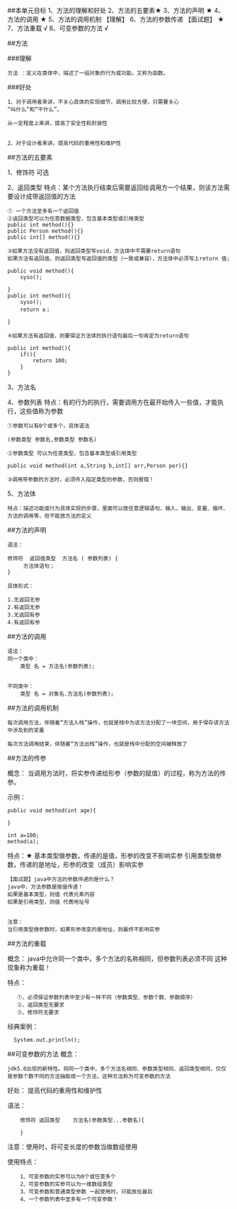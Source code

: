 ##本单元目标
	1、方法的理解和好处
	2、方法的五要素★
	3、方法的声明 ★
	4、方法的调用 ★
	5、方法的调用机制 【理解】
	6、方法的参数传递 【面试题】 ★
	7、方法重载 √
	8、可变参数的方法 √
	


##方法

###理解

	方法 ：定义在类体中，描述了一组对象的行为或功能。又称为函数。


###好处
	
	1、对于调用者来讲，不关心具体的实现细节，调用比较方便，只需要关心
	“叫什么”和“干什么”。
	
	从一定程度上来讲，提高了安全性和封装性
	
	
	2、对于设计者来讲，提高代码的重用性和维护性



##方法的五要素

1、修饰符
	可选

2、返回类型
	特点：某个方法执行结束后需要返回给调用方一个结果，则该方法需要设计成带返回值的方法
	

	① 一个方法至多有一个返回值
	②返回类型可以为任意数据类型，包含基本类型或引用类型
	public int method(){}
	public Person method(){}
	public int[] method(){}

	③如果方法没有返回值，则返回类型写void，方法体中不需要return语句
	如果方法有返回值，则返回类型写返回值的类型（一致或兼容），方法体中必须写上return 值;

	public void method(){
		syso();
		
	}
	public int method(){
		syso();
		return a；
		
	}

	④如果方法有返回值，则要保证方法体的执行语句最后一句肯定为return语句

	public int method(){
		if(){
			return 100;
		}
	}


3、方法名

4、参数列表
	特点：有的行为的执行，需要调用方在最开始传入一些值，才能执行，这些值称为参数

	①参数可以有0个或多个，具体语法

	(参数类型 参数名,参数类型 参数名)

	②参数类型 可以为任意类型，包含基本类型或引用类型

	public void method(int a,String b,int[] arr,Person per){}

	③调用带参数的方法时，必须传入指定类型的参数，否则报错！


5、方法体

	特点：描述功能或行为具体实现的步骤，里面可以放任意逻辑语句，输入、输出、变量、循环、方法的调用等，但不能放方法的定义


	


##方法的声明

	语法：

	修饰符  返回值类型  方法名 ( 参数列表) {
	  	 方法体语句；
	} 

	具体形式：

	1.无返回无参
	2.有返回无参
	3.无返回有参
	4.有返回有参

##方法的调用

	语法：
	同一个类中：	
		类型 名 = 方法名(参数列表);
			

	不同类中：
		类型 名 = 对象名.方法名(参数列表);

##方法的调用机制

	每次调用方法，伴随着“方法入栈”操作，也就是栈中为该方法分配了一块空间，用于保存该方法中涉及到的变量

	每次方法调用结束，伴随着“方法出栈”操作，也就是栈中分配的空间被释放了



##方法的传参

概念：
	当调用方法时，将实参传递给形参（参数的赋值）的过程，称为方法的传参。

示例：
	
	public void method(int age){

	}

	int a=100;
	method(a);


	


特点：★
	基本类型做参数，传递的是值，形参的改变不影响实参
	引用类型做参数，传递的是地址，形参的改变（成员）影响实参

	【面试题】java中方法的参数传递的是什么？
	java中，方法参数是按值传递！
	如果是基本类型，则值 代表元素内容
	如果是引用类型，则值 代表地址号


	注意：
	当引用类型做参数时，如果形参改变的是地址，则最终不影响实参



##方法的重载

概念：
	  java中允许同一个类中，多个方法的名称相同，但参数列表必须不同
	  这种现象称为重载！
  
特点：
  
	   ①、必须保证参数列表中至少有一样不同（参数类型、参数个数、参数顺序）
	   ②、返回类型无要求
	   ③、修饰符无要求
   
   
经典案例：
  
	  System.out.println();

##可变参数的方法
概念：

	jdk5.0出现的新特性。将同一个类中，多个方法名相同、参数类型相同、返回类型相同，仅仅是参数个数不同的方法抽取成一个方法，这种方法称为可变参数的方法
  
好处：
	提高代码的重用性和维护性
  
语法：
  
  		修饰符	返回类型	方法名(参数类型...参数名){
  			
  		}

注意：使用时，将可变长度的参数当做数组使用

使用特点：

  		1、可变参数的实参可以为0个或任意多个
  		2、可变参数的实参可以为一维数组类型
  		3、可变参数和普通类型参数 一起使用时，只能放在最后
  		4、一个参数列表中至多有一个可变参数！

	

